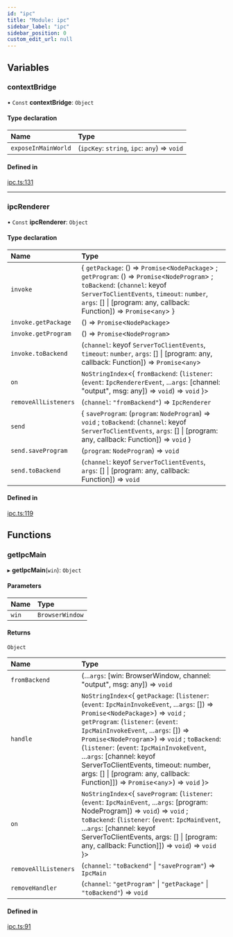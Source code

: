 ```yaml
---
id: "ipc"
title: "Module: ipc"
sidebar_label: "ipc"
sidebar_position: 0
custom_edit_url: null
---
```


## Variables

### contextBridge

• `Const` **contextBridge**: `Object`

#### Type declaration

| Name | Type |
| :------ | :------ |
| `exposeInMainWorld` | (`ipcKey`: `string`, `ipc`: `any`) => `void` |

#### Defined in

[ipc.ts:131](https://github.com/bischoff-m/nodecode/blob/4a2c0b6/packages/nodecode-ui/src/ipc.ts#L131)

___

### ipcRenderer

• `Const` **ipcRenderer**: `Object`

#### Type declaration

| Name | Type |
| :------ | :------ |
| `invoke` | { `getPackage`: () => `Promise`<`NodePackage`\> ; `getProgram`: () => `Promise`<`NodeProgram`\> ; `toBackend`: (`channel`: keyof `ServerToClientEvents`, `timeout`: `number`, `args`: [] \| [program: any, callback: Function]) => `Promise`<`any`\>  } |
| `invoke.getPackage` | () => `Promise`<`NodePackage`\> |
| `invoke.getProgram` | () => `Promise`<`NodeProgram`\> |
| `invoke.toBackend` | (`channel`: keyof `ServerToClientEvents`, `timeout`: `number`, `args`: [] \| [program: any, callback: Function]) => `Promise`<`any`\> |
| `on` | `NoStringIndex`<{ `fromBackend`: (`listener`: (`event`: `IpcRendererEvent`, ...`args`: [channel: "output", msg: any]) => `void`) => `void`  }\> |
| `removeAllListeners` | (`channel`: ``"fromBackend"``) => `IpcRenderer` |
| `send` | { `saveProgram`: (`program`: `NodeProgram`) => `void` ; `toBackend`: (`channel`: keyof `ServerToClientEvents`, `args`: [] \| [program: any, callback: Function]) => `void`  } |
| `send.saveProgram` | (`program`: `NodeProgram`) => `void` |
| `send.toBackend` | (`channel`: keyof `ServerToClientEvents`, `args`: [] \| [program: any, callback: Function]) => `void` |

#### Defined in

[ipc.ts:119](https://github.com/bischoff-m/nodecode/blob/4a2c0b6/packages/nodecode-ui/src/ipc.ts#L119)

## Functions

### getIpcMain

▸ **getIpcMain**(`win`): `Object`

#### Parameters

| Name | Type |
| :------ | :------ |
| `win` | `BrowserWindow` |

#### Returns

`Object`

| Name | Type |
| :------ | :------ |
| `fromBackend` | (...`args`: [win: BrowserWindow, channel: "output", msg: any]) => `void` |
| `handle` | `NoStringIndex`<{ `getPackage`: (`listener`: (`event`: `IpcMainInvokeEvent`, ...`args`: []) => `Promise`<`NodePackage`\>) => `void` ; `getProgram`: (`listener`: (`event`: `IpcMainInvokeEvent`, ...`args`: []) => `Promise`<`NodeProgram`\>) => `void` ; `toBackend`: (`listener`: (`event`: `IpcMainInvokeEvent`, ...`args`: [channel: keyof ServerToClientEvents, timeout: number, args: [] \| [program: any, callback: Function]]) => `Promise`<`any`\>) => `void`  }\> |
| `on` | `NoStringIndex`<{ `saveProgram`: (`listener`: (`event`: `IpcMainEvent`, ...`args`: [program: NodeProgram]) => `void`) => `void` ; `toBackend`: (`listener`: (`event`: `IpcMainEvent`, ...`args`: [channel: keyof ServerToClientEvents, args: [] \| [program: any, callback: Function]]) => `void`) => `void`  }\> |
| `removeAllListeners` | (`channel`: ``"toBackend"`` \| ``"saveProgram"``) => `IpcMain` |
| `removeHandler` | (`channel`: ``"getProgram"`` \| ``"getPackage"`` \| ``"toBackend"``) => `void` |

#### Defined in

[ipc.ts:91](https://github.com/bischoff-m/nodecode/blob/4a2c0b6/packages/nodecode-ui/src/ipc.ts#L91)
